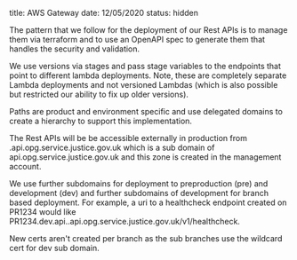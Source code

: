 title: AWS Gateway
date: 12/05/2020
status: hidden

The pattern that we follow for the deployment of our Rest APIs is to manage them via terraform 
and to use an OpenAPI spec to generate them that handles the security and validation.

We use versions via stages and pass stage variables to the endpoints that point to different 
lambda deployments. Note, these are completely separate Lambda deployments and not versioned 
Lambdas (which is also possible but restricted our ability to fix up older versions).

Paths are product and environment specific and use delegated domains to create a hierarchy
to support this implementation.

The Rest APIs will be be accessible externally in production from
<product-name>.api.opg.service.justice.gov.uk which is a
sub domain of api.opg.service.justice.gov.uk and this zone is created in the
management account.

We use further subdomains for deployment to preproduction (pre) and development (dev) and
further subdomains of development for branch based deployment. For example, a uri to a
healthcheck endpoint created on PR1234 would like
PR1234.dev.api.<product-name>.api.opg.service.justice.gov.uk/v1/healthcheck.

New certs aren't created per branch as the sub branches use the wildcard cert for dev sub domain.

